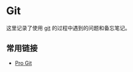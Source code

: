 # Git

这里记录了使用 [git](https://git-scm.com/) 的过程中遇到的问题和备忘笔记。

## 常用链接

- [Pro Git](https://git-scm.com/book/zh/v2)